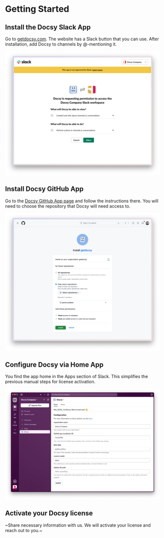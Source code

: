 # Getting Started

## Install the Docsy Slack App

Go to [getdocsy.com](https://getdocsy.com). The website has a Slack button that you can use. After installation, add Docsy to channels by @-mentioning it.

![Install Slack App](assets/install-slack-app.png)

## Install Docsy GitHub App

Go to the [Docsy GitHub App page](https://github.com/apps/getdocsy) and follow the instructions there. You will need to choose the repository that Docsy will need access to.

![Install GitHub App](assets/install-github-app.png)

## Configure Docsy via Home App

You find the app home in the Apps section of Slack. This simplifies the previous manual steps for license activation.

![Docsy Home App](assets/image.png)

## Activate your Docsy license

~Share necessary information with us. We will activate your license and reach out to you.~